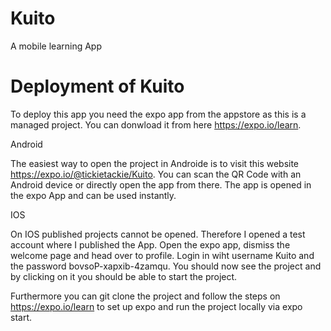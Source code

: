 # Kuito
A mobile learning App

# Deployment of Kuito

To deploy this app you need the expo app from the appstore as this is a managed project.
You can donwload it from here https://expo.io/learn.

Android

The easiest way to open the project in Androide is to visit this website https://expo.io/@tickietackie/Kuito. You can scan the QR Code with an Android device or directly open the app from there. The app is opened in the expo App and can be used instantly.

IOS

On IOS published projects cannot be opened. Therefore I opened a test account where I published the App. Open the expo app, dismiss the welcome page and head over to profile. Login in wiht username Kuito and the password bovsoP-xapxib-4zamqu. You should now see the project and by clicking on it you should be able to start the project.

Furthermore you can git clone the project and follow the steps on https://expo.io/learn to set up expo and run the project locally via expo start.
